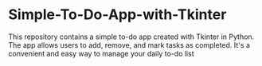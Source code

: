 # Simple-To-Do-App-with-Tkinter
This repository contains a simple to-do app created with Tkinter in Python. The app allows users to add, remove, and mark tasks as completed. It's a convenient and easy way to manage your daily to-do list
